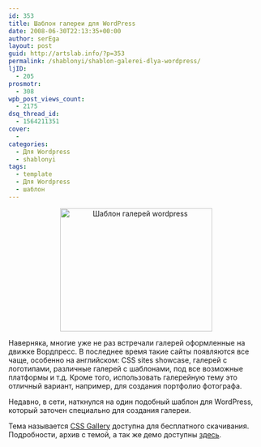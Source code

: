 ```yaml
---
id: 353
title: Шаблон галереи для WordPress
date: 2008-06-30T22:13:35+00:00
author: serEga
layout: post
guid: http://artslab.info/?p=353
permalink: /shablonyi/shablon-galerei-dlya-wordpress/
ljID:
  - 205
prosmotr:
  - 308
wpb_post_views_count:
  - 2175
dsq_thread_id:
  - 1564211351
cover:
  -
categories:
  - Для Wordpress
  - shablonyi
tags:
  - template
  - Для Wordpress
  - шаблон
---
```

<p style="text-align: center;">
  <a rel="lightbox" href="http://googledrive.com/host/0B9lHVSSSdxdxd0hjdUdmRzY3Tjg/cssgalleryit7.gif"><img class="alignnone size-medium wp-image-354 aligncenter" title="cssgalleryit7" src="http://googledrive.com/host/0B9lHVSSSdxdxd0hjdUdmRzY3Tjg/cssgalleryit7-300x243.gif" alt="Шаблон галерей wordpress" width="300" height="243" /></a>
</p>

Наверняка, многие уже не раз встречали галерей оформленные на движке Вордпресс. В последнее время такие сайты появляются все чаще, особенно на английском: CSS sites showcase, галерей с логотипами, различные галерей с шаблонами, под все возможные платформы и т.д. Кроме того, использовать галерейную тему это отличный вариант, например, для создания портфолио фотографа.

<!--more-->



Недавно, в сети, наткнулся на один подобный шаблон для WordPress, который заточен специально для создания галереи.

Тема называется <a href="http://www.osdesigner.net/wordpress-themes/css-gallery-theme/" target="_blank">CSS Gallery</a> доступна для бесплатного скачивания. Подробности, архив с темой, а так же демо доступны <a href="http://www.bestcssgallery.com/" target="_blank">здесь</a>.